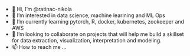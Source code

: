 - 👋 Hi, I’m @ratinac-nikola
- 👀 I’m interested in data science, machine learining and ML Ops
- 🌱 I’m currently learning pytorch, R, docker, kubernetes, zookeeper and AWS
- 💞️ I’m looking to collaborate on projects that will help me build a skillset for data extraction, visualization, interpretation and modeling.
- 📫 How to reach me ...

<!---
ratinac-nikola/ratinac-nikola is a ✨ special ✨ repository because its `README.md` (this file) appears on your GitHub profile.
You can click the Preview link to take a look at your changes.
--->
